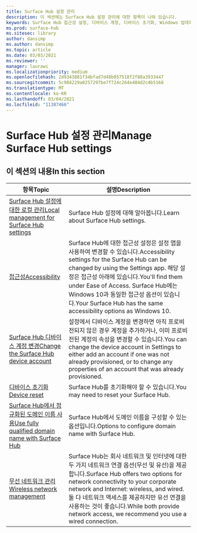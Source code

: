 ```yaml
---
title: Surface Hub 설정 관리
description: 이 섹션에는 Surface Hub 설정 관리에 대한 항목이 나와 있습니다.
keywords: Surface Hub 접근성 설정, 디바이스 계정, 디바이스 초기화, Windows 업데이트, 무선 네트워크 관리
ms.prod: surface-hub
ms.sitesec: library
author: dansimp
ms.author: dansimp
ms.topic: article
ms.date: 03/03/2021
ms.reviewer: ''
manager: laurawi
ms.localizationpriority: medium
ms.openlocfilehash: 2d9343881f34bfad7d48b057518f2f88a3933447
ms.sourcegitcommit: 5c904229a0257297be7f724c264e484d2c4b5168
ms.translationtype: MT
ms.contentlocale: ko-KR
ms.lasthandoff: 03/04/2021
ms.locfileid: "11387466"
---
```

# <a name="manage-surface-hub-settings"></a><span data-ttu-id="fe5c7-104">Surface Hub 설정 관리</span><span class="sxs-lookup"><span data-stu-id="fe5c7-104">Manage Surface Hub settings</span></span>

## <a name="in-this-section"></a><span data-ttu-id="fe5c7-105">이 섹션의 내용</span><span class="sxs-lookup"><span data-stu-id="fe5c7-105">In this section</span></span>

|<span data-ttu-id="fe5c7-106">항목</span><span class="sxs-lookup"><span data-stu-id="fe5c7-106">Topic</span></span> | <span data-ttu-id="fe5c7-107">설명</span><span class="sxs-lookup"><span data-stu-id="fe5c7-107">Description</span></span>|
| ------ | --------------- |
| [<span data-ttu-id="fe5c7-108">Surface Hub 설정에 대한 로컬 관리</span><span class="sxs-lookup"><span data-stu-id="fe5c7-108">Local management for Surface Hub settings</span></span>](local-management-surface-hub-settings.md) | <span data-ttu-id="fe5c7-109">Surface Hub 설정에 대해 알아봅니다.</span><span class="sxs-lookup"><span data-stu-id="fe5c7-109">Learn about Surface Hub settings.</span></span>  |
| [<span data-ttu-id="fe5c7-110">접근성</span><span class="sxs-lookup"><span data-stu-id="fe5c7-110">Accessibility</span></span>](accessibility-surface-hub.md) | <span data-ttu-id="fe5c7-111">Surface Hub에 대한 접근성 설정은 설정 앱을 사용하여 변경할 수 있습니다.</span><span class="sxs-lookup"><span data-stu-id="fe5c7-111">Accessibility settings for the Surface Hub can be changed by using the Settings app.</span></span> <span data-ttu-id="fe5c7-112">해당 설정은 접근성 아래에 있습니다.</span><span class="sxs-lookup"><span data-stu-id="fe5c7-112">You'll find them under Ease of Access.</span></span> <span data-ttu-id="fe5c7-113">Surface Hub에는 Windows 10과 동일한 접근성 옵션이 있습니다.</span><span class="sxs-lookup"><span data-stu-id="fe5c7-113">Your Surface Hub has the same accessibility options as Windows 10.</span></span>|
| [<span data-ttu-id="fe5c7-114">Surface Hub 디바이스 계정 변경</span><span class="sxs-lookup"><span data-stu-id="fe5c7-114">Change the Surface Hub device account</span></span>](change-surface-hub-device-account.md) | <span data-ttu-id="fe5c7-115">설정에서 디바이스 계정을 변경하면 아직 프로비전되지 않은 경우 계정을 추가하거나, 이미 프로비전된 계정의 속성을 변경할 수 있습니다.</span><span class="sxs-lookup"><span data-stu-id="fe5c7-115">You can change the device account in Settings to either add an account if one was not already provisioned, or to change any properties of an account that was already provisioned.</span></span>|
| [<span data-ttu-id="fe5c7-116">디바이스 초기화</span><span class="sxs-lookup"><span data-stu-id="fe5c7-116">Device reset</span></span>](device-reset-surface-hub.md) | <span data-ttu-id="fe5c7-117">Surface Hub를 초기화해야 할 수 있습니다.</span><span class="sxs-lookup"><span data-stu-id="fe5c7-117">You may need to reset your Surface Hub.</span></span>|
| [<span data-ttu-id="fe5c7-118">Surface Hub에서 정규화된 도메인 이름 사용</span><span class="sxs-lookup"><span data-stu-id="fe5c7-118">Use fully qualified domain name with Surface Hub</span></span>](use-fully-qualified-domain-name-surface-hub.md) | <span data-ttu-id="fe5c7-119">Surface Hub에서 도메인 이름을 구성할 수 있는 옵션입니다.</span><span class="sxs-lookup"><span data-stu-id="fe5c7-119">Options to configure domain name with Surface Hub.</span></span>  |
| [<span data-ttu-id="fe5c7-120">무선 네트워크 관리</span><span class="sxs-lookup"><span data-stu-id="fe5c7-120">Wireless network management</span></span>](wireless-network-management-for-surface-hub.md) | <span data-ttu-id="fe5c7-121">Surface Hub는 회사 네트워크 및 인터넷에 대한 두 가지 네트워크 연결 옵션(무선 및 유선)을 제공합니다.</span><span class="sxs-lookup"><span data-stu-id="fe5c7-121">Surface Hub offers two options for network connectivity to your corporate network and Internet: wireless, and wired.</span></span> <span data-ttu-id="fe5c7-122">둘 다 네트워크 액세스를 제공하지만 유선 연결을 사용하는 것이 좋습니다.</span><span class="sxs-lookup"><span data-stu-id="fe5c7-122">While both provide network access, we recommend you use a wired connection.</span></span> |
